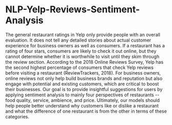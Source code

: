 # NLP-Yelp-Reviews-Sentiment-Analysis
The general restaurant ratings in Yelp only provide people with an overall evaluation. It does not tell any detailed stories about actual customer experience for business owners as well as consumers. If a restaurant has a rating of four stars, consumers are likely to check it out online, but they cannot determine whether it is worthwhile to visit until they skim through the review section. According to the 2018 Online Reviews Survey, Yelp has the second highest percentage of consumers that check Yelp reviews before visiting a restaurant (ReviewTrackers, 2018). For business owners, online reviews not only help build business brands and reputation but also engage with potential and existing customers, which are critical to boost their businesses. Our goal is to provide insightful suggestions for users by applying sentiment analysis to mainly four perspectives of restaurants -- food quality, service, ambience, and price. Ultimately, our models should help people better understand why customers like or dislike a restaurant and what the difference of one restaurant is from the other in terms of these categories. 
